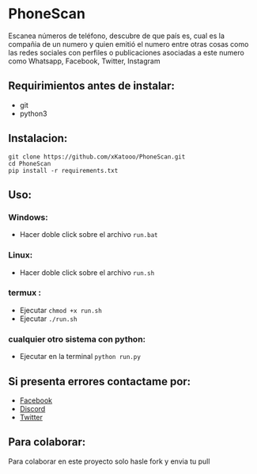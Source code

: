 # PhoneScan
Escanea números de teléfono, descubre de que país es, cual es la compañia de un numero y quien emitió el numero entre otras cosas como las redes sociales con perfiles o publicaciones asociadas a este numero como Whatsapp, Facebook, Twitter, Instagram

## Requirimientos antes de instalar:
- git
- python3

## Instalacion:
`git clone https://github.com/xKatooo/PhoneScan.git`<br>
`cd PhoneScan`<br>
`pip install -r requirements.txt`<br>

## Uso:
### Windows:
- Hacer doble click sobre el archivo `run.bat`
### Linux: 
- Hacer doble click sobre el archivo `run.sh`
### termux :
- Ejecutar `chmod +x run.sh`
- Ejecutar `./run.sh`
### cualquier otro sistema con python:
- Ejecutar en la terminal `python run.py`

## Si presenta errores contactame por:
- <a href="https://www.facebook.com/eu5ebio7w7/">Facebook</a>
- <a href="https://discordapp.com/channels/@me/xKatooo#3005">Discord</a>
- <a href="https://twitter.com/eu5ebio7w7">Twitter</a>

## Para colaborar:
Para colaborar en este proyecto solo hasle fork y envia tu pull

